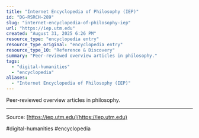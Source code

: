 ```yaml
---
title: "Internet Encyclopedia of Philosophy (IEP)"
id: "DG-RSRCH-289"
slug: "internet-encyclopedia-of-philosophy-iep"
url: "https://iep.utm.edu"
created: "August 31, 2025 6:26 PM"
resource_type: "encyclopedia entry"
resource_type_original: "encyclopedia entry"
resource_type_10: "Reference & Discovery"
summary: "Peer-reviewed overview articles in philosophy."
tags:
  - "digital-humanities"
  - "encyclopedia"
aliases:
  - "Internet Encyclopedia of Philosophy (IEP)"
---
```


Peer-reviewed overview articles in philosophy.

---

Source: [https://iep.utm.edu](https://iep.utm.edu)

#digital-humanities #encyclopedia
